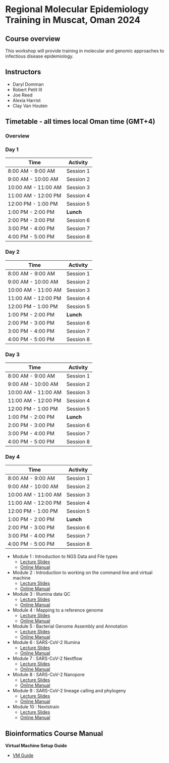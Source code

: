 # Regional Molecular Epidemiology Training in Muscat, Oman 2024

## Course overview
This workshop will provide training in molecular and genomic approaches to infectious disease epidemiology.

## Instructors
- Daryl Domman
- Robert Petit III 
- Joe Reed
- Alexia Harrist
- Clay Van Houten

## Timetable - all times local Oman time (GMT+4)
### Overview

### Day 1

| Time               | Activity       |
|--------------------|----------------|
| 8:00 AM - 9:00 AM  | Session 1      |
| 9:00 AM - 10:00 AM | Session 2      |
| 10:00 AM - 11:00 AM| Session 3      |
| 11:00 AM - 12:00 PM| Session 4      |
| 12:00 PM - 1:00 PM | Session 5      |
| 1:00 PM - 2:00 PM  | **Lunch**      |
| 2:00 PM - 3:00 PM  | Session 6      |
| 3:00 PM - 4:00 PM  | Session 7      |
| 4:00 PM - 5:00 PM  | Session 8      |

### Day 2

| Time               | Activity       |
|--------------------|----------------|
| 8:00 AM - 9:00 AM  | Session 1      |
| 9:00 AM - 10:00 AM | Session 2      |
| 10:00 AM - 11:00 AM| Session 3      |
| 11:00 AM - 12:00 PM| Session 4      |
| 12:00 PM - 1:00 PM | Session 5      |
| 1:00 PM - 2:00 PM  | **Lunch**      |
| 2:00 PM - 3:00 PM  | Session 6      |
| 3:00 PM - 4:00 PM  | Session 7      |
| 4:00 PM - 5:00 PM  | Session 8      |

### Day 3

| Time               | Activity       |
|--------------------|----------------|
| 8:00 AM - 9:00 AM  | Session 1      |
| 9:00 AM - 10:00 AM | Session 2      |
| 10:00 AM - 11:00 AM| Session 3      |
| 11:00 AM - 12:00 PM| Session 4      |
| 12:00 PM - 1:00 PM | Session 5      |
| 1:00 PM - 2:00 PM  | **Lunch**      |
| 2:00 PM - 3:00 PM  | Session 6      |
| 3:00 PM - 4:00 PM  | Session 7      |
| 4:00 PM - 5:00 PM  | Session 8      |

### Day 4

| Time               | Activity       |
|--------------------|----------------|
| 8:00 AM - 9:00 AM  | Session 1      |
| 9:00 AM - 10:00 AM | Session 2      |
| 10:00 AM - 11:00 AM| Session 3      |
| 11:00 AM - 12:00 PM| Session 4      |
| 12:00 PM - 1:00 PM | Session 5      |
| 1:00 PM - 2:00 PM  | **Lunch**      |
| 2:00 PM - 3:00 PM  | Session 6      |
| 3:00 PM - 4:00 PM  | Session 7      |
| 4:00 PM - 5:00 PM  | Session 8      |



- Module 1 : Introduction to NGS Data and File types
  - [Lecture Slides](lectures/01_Domman_Intro_to_NGS.pdf) 
  - [Online Manual](manuals/01_Intro_to_NGS/module_Intro.md)
- Module 2 : Introduction to working on the command line and virtual machine
  - [Lecture Slides](lectures/2_Command_line.pdf)
  - [Online Manual](manuals/02_Command_Line/Command_Line_Intro.md)
- Module 3 : Illumina data QC 
  - [Lecture Slides](lectures/03_Data_QC.pdf)
  - [Online Manual](manuals/03_QC_and_Mapping/README.md)
- Module 4 : Mapping to a reference genome 
  - [Lecture Slides](lectures/04_Mapping.pdf)
  - [Online Manual](manuals/04_mapping/README.md)
- Module 5 : Bacterial Genome Assembly and Annotation
  - [Lecture Slides](lectures/05_Assembly.pdf) 
  - [Online Manual](manuals/05_assembly/README.md)
- Module 6 : SARS-CoV-2 Illumina 
  - [Lecture Slides](lectures/06_Illumina_SCV2.pdf)
  - [Online Manual](manuals/10_SCV2_map/README.md)
- Module 7 : SARS-CoV-2 Nextflow 
  - [Lecture Slides](lectures/07_Illumina_nextflow.pdf)
  - [Online Manual](manuals/09_SCV2_Illumina/README.md)
- Module 8 : SARS-CoV-2 Nanopore 
  - [Lecture Slides](lectures/08_SARS-CoV-2_nanopore.pdf)
  - [Online Manual](manuals/06_SCV2/README.md)
- Module 9 : SARS-CoV-2 lineage calling and phylogeny 
  - [Lecture Slides](lectures/09_Lineage_Phylo.pdf)   
  - [Online Manual](manuals/07_pango_phylo/README.md)
- Module 10 : Nextstrain 
  - [Lecture Slides](lectures/10_Nextstrain.pdf)
  - [Online Manual](manuals/08_nextstrain/README.md)

## Bioinformatics Course Manual
**Virtual Machine Setup Guide**
- [VM Guide](manuals/VM_Setup_Guide.pdf)
